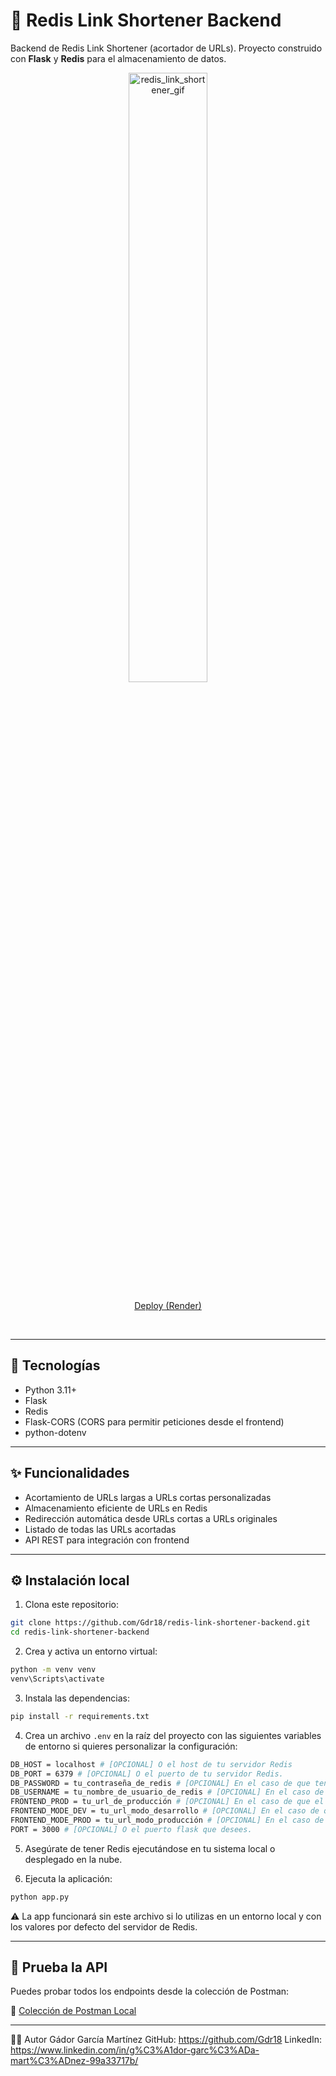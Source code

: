 # 🔗 Redis Link Shortener Backend

Backend de Redis Link Shortener (acortador de URLs). Proyecto construido con **Flask** y **Redis** para el almacenamiento de datos.

<p align='center'>
  <img src='https://github.com/Gdr18/Url_Shortener_Frontend/assets/118227919/f1ec58ae-b08e-4c36-9b48-e1f791c979a4' alt='redis_link_shortener_gif' width='50%'></img>
</p>
<p  align='center'>
  <a href="https://url-shortener-backend-5rxc.onrender.com">Deploy (Render)</a>
</p><br>

---

## 🚀 Tecnologías

- Python 3.11+
- Flask
- Redis
- Flask-CORS (CORS para permitir peticiones desde el frontend)
- python-dotenv

---

## ✨ Funcionalidades

- Acortamiento de URLs largas a URLs cortas personalizadas
- Almacenamiento eficiente de URLs en Redis
- Redirección automática desde URLs cortas a URLs originales
- Listado de todas las URLs acortadas
- API REST para integración con frontend

---

## ⚙️ Instalación local

1. Clona este repositorio:
```bash
git clone https://github.com/Gdr18/redis-link-shortener-backend.git 
cd redis-link-shortener-backend
```
2. Crea y activa un entorno virtual:
```bash
python -m venv venv
venv\Scripts\activate
```
3. Instala las dependencias:
```bash
pip install -r requirements.txt
```
4. Crea un archivo `.env` en la raíz del proyecto con las siguientes variables de entorno si quieres personalizar la configuración:
```bash
DB_HOST = localhost # [OPCIONAL] O el host de tu servidor Redis
DB_PORT = 6379 # [OPCIONAL] O el puerto de tu servidor Redis.
DB_PASSWORD = tu_contraseña_de_redis # [OPCIONAL] En el caso de que tengas una base de datos de redis desplegada.
DB_USERNAME = tu_nombre_de_usuario_de_redis # [OPCIONAL] En el caso de que tengas una base de datos de redis desplegada.
FRONTEND_PROD = tu_url_de_producción # [OPCIONAL] En el caso de que el frontend lo tengas desplegado en la nube.
FRONTEND_MODE_DEV = tu_url_modo_desarrollo # [OPCIONAL] En el caso de que utilices frontend en entorno local.
FRONTEND_MODE_PROD = tu_url_modo_producción # [OPCIONAL] En el caso de que utilices frontend en entorno local.
PORT = 3000 # [OPCIONAL] O el puerto flask que desees.
```
5. Asegúrate de tener Redis ejecutándose en tu sistema local o desplegado en la nube.

6. Ejecuta la aplicación:
```bash
python app.py
```

⚠️ La app funcionará sin este archivo si lo utilizas en un entorno local y con los valores por defecto del servidor de Redis.

---

## 📓 Prueba la API

Puedes probar todos los endpoints desde la colección de Postman:

🔗 [Colección de Postman Local](https://www.postman.com/maintenance-participant-28116252/workspace/gdor-comparte/collection/26739293-12e6659d-c495-4dfa-86d0-eda808b8d03c?action=share&creator=26739293)
___

👩‍💻 Autor
Gádor García Martínez
GitHub: https://github.com/Gdr18
LinkedIn: https://www.linkedin.com/in/g%C3%A1dor-garc%C3%ADa-mart%C3%ADnez-99a33717b/
